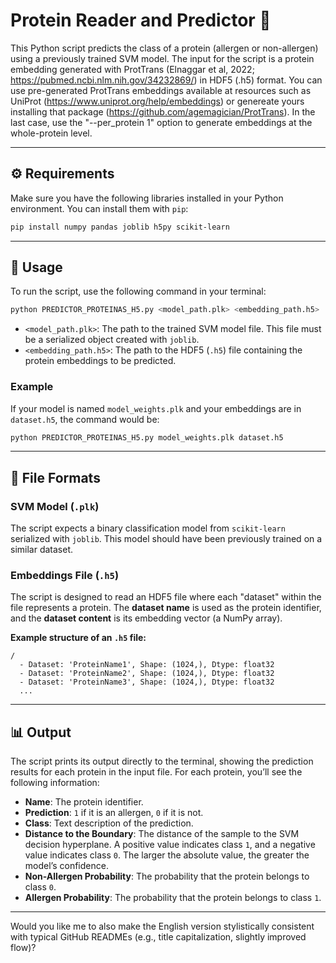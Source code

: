 
# Protein Reader and Predictor 🧬

This Python script predicts the class of a protein (allergen or non-allergen) using a previously trained SVM model. The input for the script is a protein embedding generated with ProtTrans (Elnaggar et al, 2022; https://pubmed.ncbi.nlm.nih.gov/34232869/) in HDF5 (.h5) format. You can use pre-generated ProtTrans embeddings available at resources such as UniProt (https://www.uniprot.org/help/embeddings) or genereate yours installing that package (https://github.com/agemagician/ProtTrans). In the last case, use the "--per_protein 1" option to generate embeddings at the whole-protein level.


---

## ⚙️ Requirements

Make sure you have the following libraries installed in your Python environment. You can install them with `pip`:

```bash
pip install numpy pandas joblib h5py scikit-learn
```

---

## 🚀 Usage

To run the script, use the following command in your terminal:

```bash
python PREDICTOR_PROTEINAS_H5.py <model_path.plk> <embedding_path.h5>
```

* `<model_path.plk>`: The path to the trained SVM model file. This file must be a serialized object created with `joblib`.
* `<embedding_path.h5>`: The path to the HDF5 (`.h5`) file containing the protein embeddings to be predicted.

### **Example**

If your model is named `model_weights.plk` and your embeddings are in `dataset.h5`, the command would be:

```bash
python PREDICTOR_PROTEINAS_H5.py model_weights.plk dataset.h5
```

---

## 📝 File Formats

### **SVM Model (`.plk`)**

The script expects a binary classification model from `scikit-learn` serialized with `joblib`. This model should have been previously trained on a similar dataset.

### **Embeddings File (`.h5`)**

The script is designed to read an HDF5 file where each "dataset" within the file represents a protein. The **dataset name** is used as the protein identifier, and the **dataset content** is its embedding vector (a NumPy array).

**Example structure of an `.h5` file:**

```
/
  - Dataset: 'ProteinName1', Shape: (1024,), Dtype: float32
  - Dataset: 'ProteinName2', Shape: (1024,), Dtype: float32
  - Dataset: 'ProteinName3', Shape: (1024,), Dtype: float32
  ...
```

---

## 📊 Output

The script prints its output directly to the terminal, showing the prediction results for each protein in the input file. For each protein, you’ll see the following information:

* **Name**: The protein identifier.
* **Prediction**: `1` if it is an allergen, `0` if it is not.
* **Class**: Text description of the prediction.
* **Distance to the Boundary**: The distance of the sample to the SVM decision hyperplane. A positive value indicates class `1`, and a negative value indicates class `0`. The larger the absolute value, the greater the model’s confidence.
* **Non-Allergen Probability**: The probability that the protein belongs to class `0`.
* **Allergen Probability**: The probability that the protein belongs to class `1`.

---

Would you like me to also make the English version stylistically consistent with typical GitHub READMEs (e.g., title capitalization, slightly improved flow)?
